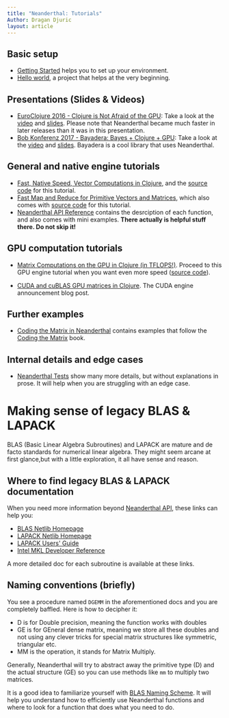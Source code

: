 ```yaml
---
title: "Neanderthal: Tutorials"
Author: Dragan Djuric
layout: article
---
```


## Basic setup

* [Getting Started](/articles/getting_started.html) helps you to set up your environment.
* [Hello world](https://github.com/uncomplicate/neanderthal/tree/master/examples/hello-world), a project that helps at the very beginning.

## Presentations (Slides & Videos)

* [EuroClojure 2016 - Clojure is Not Afraid of the GPU](http://2016.euroclojure.org/speakers#ddjuric): Take a look at the [video](https://www.youtube.com/watch?v=bEOOYbscyTs) and [slides](http://dragan.rocks/talks/EuroClojure2016/clojure-is-not-afraid-of-the-gpu.html). Please note that Neanderthal became much faster in later releases than it was in this presentation.
* [Bob Konferenz 2017 - Bayadera: Bayes + Clojure + GPU](http://bobkonf.de/2017/djuric.html): Take a look at the [video](https://www.youtube.com/watch?v=TGxYfi3Vi3s) and [slides](http://dragan.rocks/talks/Bobkonferenz2017/bayadera-bob.html). Bayadera is a cool library that uses Neanderthal.

## General and native engine tutorials

* [Fast, Native Speed, Vector Computations in Clojure](/articles/tutorial_native.html), and the [source code](https://github.com/uncomplicate/neanderthal/blob/master/test/uncomplicate/neanderthal/examples/guides/tutorial_native_test.clj) for this tutorial.
* [Fast Map and Reduce for Primitive Vectors and Matrices](/articles/fast-map-and-reduce-for-primitive-vectors.html), which also comes with [source code](https://github.com/uncomplicate/neanderthal/blob/master/examples/benchmarks/map_reduce.clj) for this tutorial.
* [Neanderthal API Reference](/codox) contains the desrciption of each function, and also comes with mini examples. **There actually is helpful stuff there. Do not skip it!**

## GPU computation tutorials

* [Matrix Computations on the GPU in Clojure (in TFLOPS!)](/articles/tutorial_opencl.html). Proceed to this GPU engine tutorial when you want even more speed ([source code](https://github.com/uncomplicate/neanderthal/blob/master/test/uncomplicate/neanderthal/examples/guides/tutorial_opencl_test.clj)).

* [CUDA and cuBLAS GPU matrices in Clojure](http://dragan.rocks/articles/17/CUDA-and-cuBLAS-GPU-matrices-in-Clojure). The CUDA engine announcement blog post.
## Further examples

* [Coding the Matrix in Neanderthal](https://github.com/uncomplicate/neanderthal/tree/master/test/uncomplicate/neanderthal/examples/codingthematrix) contains examples that follow the [Coding the Matrix](http://codingthematrix.com/)
book.

## Internal details and edge cases

* [Neanderthal Tests](https://github.com/uncomplicate/neanderthal/tree/master/test/uncomplicate/neanderthal) show many more details, but without explanations in prose. It will help when you are struggling with an edge case.

# Making sense of legacy BLAS & LAPACK

BLAS (Basic Linear Algebra Subroutines) and LAPACK are mature and de facto standards
for numerical linear algebra. They might seem arcane at first glance,but with a
little exploration, it all have sense and reason.

## Where to find legacy BLAS & LAPACK documentation

When you need more information beyond [Neanderthal API](/codox), these links can help you:

* [BLAS Netlib Homepage](http://netlib.org/blas/)
* [LAPACK Netlib Homepage](http://netlib.org/lapack/)
* [LAPACK Users' Guide](http://www.netlib.org/lapack/lug/)
* [Intel MKL Developer Reference](https://software.intel.com/en-us/mkl-reference-manual-for-c)

A more detailed doc for each subroutine is available at these links.

## Naming conventions (briefly)

You see a procedure named `DGEMM` in the aforementioned docs and you are completely baffled. Here is how to decipher it:

* D is for Double precision, meaning the function works with doubles
* GE is for GEneral dense matrix, meaning we store all these doubles and not using any clever tricks for special matrix structures like symmetric, triangular etc.
* MM is the operation, it stands for Matrix Multiply.

Generally, Neanderthal will try to abstract away the primitive type (D) and the actual structure (GE) so you can
use methods like `mm` to multiply two matrices.

It is a good idea to familiarize yourself with [BLAS Naming Scheme](https://software.intel.com/en-us/node/520726). It will help you understand how to efficiently use Neanderthal functions and where to look for a function that does what you need to do.
